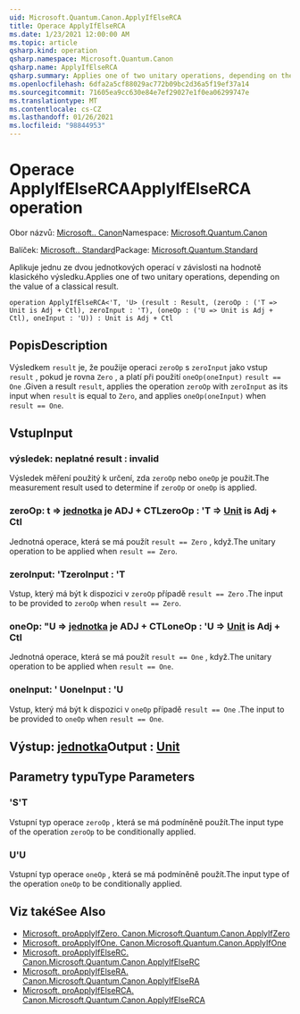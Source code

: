 ```yaml
---
uid: Microsoft.Quantum.Canon.ApplyIfElseRCA
title: Operace ApplyIfElseRCA
ms.date: 1/23/2021 12:00:00 AM
ms.topic: article
qsharp.kind: operation
qsharp.namespace: Microsoft.Quantum.Canon
qsharp.name: ApplyIfElseRCA
qsharp.summary: Applies one of two unitary operations, depending on the value of a classical result.
ms.openlocfilehash: 6dfa2a5cf88029ac772b09bc2d36a5f19ef37a14
ms.sourcegitcommit: 71605ea9cc630e84e7ef29027e1f0ea06299747e
ms.translationtype: MT
ms.contentlocale: cs-CZ
ms.lasthandoff: 01/26/2021
ms.locfileid: "98844953"
---
```

# <a name="applyifelserca-operation"></a><span data-ttu-id="17a1b-102">Operace ApplyIfElseRCA</span><span class="sxs-lookup"><span data-stu-id="17a1b-102">ApplyIfElseRCA operation</span></span>

<span data-ttu-id="17a1b-103">Obor názvů: [Microsoft.. Canon](xref:Microsoft.Quantum.Canon)</span><span class="sxs-lookup"><span data-stu-id="17a1b-103">Namespace: [Microsoft.Quantum.Canon](xref:Microsoft.Quantum.Canon)</span></span>

<span data-ttu-id="17a1b-104">Balíček: [Microsoft.. Standard](https://nuget.org/packages/Microsoft.Quantum.Standard)</span><span class="sxs-lookup"><span data-stu-id="17a1b-104">Package: [Microsoft.Quantum.Standard](https://nuget.org/packages/Microsoft.Quantum.Standard)</span></span>


<span data-ttu-id="17a1b-105">Aplikuje jednu ze dvou jednotkových operací v závislosti na hodnotě klasického výsledku.</span><span class="sxs-lookup"><span data-stu-id="17a1b-105">Applies one of two unitary operations, depending on the value of a classical result.</span></span>

```qsharp
operation ApplyIfElseRCA<'T, 'U> (result : Result, (zeroOp : ('T => Unit is Adj + Ctl), zeroInput : 'T), (oneOp : ('U => Unit is Adj + Ctl), oneInput : 'U)) : Unit is Adj + Ctl
```


## <a name="description"></a><span data-ttu-id="17a1b-106">Popis</span><span class="sxs-lookup"><span data-stu-id="17a1b-106">Description</span></span>

<span data-ttu-id="17a1b-107">Výsledkem `result` je, že použije operaci `zeroOp` s `zeroInput` jako vstup `result` , pokud je rovna `Zero` , a platí při použití `oneOp(oneInput)` `result == One` .</span><span class="sxs-lookup"><span data-stu-id="17a1b-107">Given a result `result`, applies the operation `zeroOp` with `zeroInput` as its input when `result` is equal to `Zero`, and applies `oneOp(oneInput)` when `result == One`.</span></span>

## <a name="input"></a><span data-ttu-id="17a1b-108">Vstup</span><span class="sxs-lookup"><span data-stu-id="17a1b-108">Input</span></span>

### <a name="result--__invalidresult__"></a><span data-ttu-id="17a1b-109">výsledek: __neplatné <Result>__</span><span class="sxs-lookup"><span data-stu-id="17a1b-109">result : __invalid<Result>__</span></span>

<span data-ttu-id="17a1b-110">Výsledek měření použitý k určení, zda `zeroOp` nebo `oneOp` je použit.</span><span class="sxs-lookup"><span data-stu-id="17a1b-110">The measurement result used to determine if `zeroOp` or `oneOp` is applied.</span></span>


### <a name="zeroop--t--unit--is-adj--ctl"></a><span data-ttu-id="17a1b-111">zeroOp: t => [jednotka](xref:microsoft.quantum.lang-ref.unit)  je ADJ + CTL</span><span class="sxs-lookup"><span data-stu-id="17a1b-111">zeroOp : 'T => [Unit](xref:microsoft.quantum.lang-ref.unit)  is Adj + Ctl</span></span>

<span data-ttu-id="17a1b-112">Jednotná operace, která se má použít `result == Zero` , když.</span><span class="sxs-lookup"><span data-stu-id="17a1b-112">The unitary operation to be applied when `result == Zero`.</span></span>


### <a name="zeroinput--t"></a><span data-ttu-id="17a1b-113">zeroInput: 'T</span><span class="sxs-lookup"><span data-stu-id="17a1b-113">zeroInput : 'T</span></span>

<span data-ttu-id="17a1b-114">Vstup, který má být k dispozici v `zeroOp` případě `result == Zero` .</span><span class="sxs-lookup"><span data-stu-id="17a1b-114">The input to be provided to `zeroOp` when `result == Zero`.</span></span>


### <a name="oneop--u--unit--is-adj--ctl"></a><span data-ttu-id="17a1b-115">oneOp: "U => [jednotka](xref:microsoft.quantum.lang-ref.unit)  je ADJ + CTL</span><span class="sxs-lookup"><span data-stu-id="17a1b-115">oneOp : 'U => [Unit](xref:microsoft.quantum.lang-ref.unit)  is Adj + Ctl</span></span>

<span data-ttu-id="17a1b-116">Jednotná operace, která se má použít `result == One` , když.</span><span class="sxs-lookup"><span data-stu-id="17a1b-116">The unitary operation to be applied when `result == One`.</span></span>


### <a name="oneinput--u"></a><span data-ttu-id="17a1b-117">oneInput: ' U</span><span class="sxs-lookup"><span data-stu-id="17a1b-117">oneInput : 'U</span></span>

<span data-ttu-id="17a1b-118">Vstup, který má být k dispozici v `oneOp` případě `result == One` .</span><span class="sxs-lookup"><span data-stu-id="17a1b-118">The input to be provided to `oneOp` when `result == One`.</span></span>



## <a name="output--unit"></a><span data-ttu-id="17a1b-119">Výstup: [jednotka](xref:microsoft.quantum.lang-ref.unit)</span><span class="sxs-lookup"><span data-stu-id="17a1b-119">Output : [Unit](xref:microsoft.quantum.lang-ref.unit)</span></span>



## <a name="type-parameters"></a><span data-ttu-id="17a1b-120">Parametry typu</span><span class="sxs-lookup"><span data-stu-id="17a1b-120">Type Parameters</span></span>

### <a name="t"></a><span data-ttu-id="17a1b-121">'S</span><span class="sxs-lookup"><span data-stu-id="17a1b-121">'T</span></span>

<span data-ttu-id="17a1b-122">Vstupní typ operace `zeroOp` , která se má podmíněně použít.</span><span class="sxs-lookup"><span data-stu-id="17a1b-122">The input type of the operation `zeroOp` to be conditionally applied.</span></span>
### <a name="u"></a><span data-ttu-id="17a1b-123">U</span><span class="sxs-lookup"><span data-stu-id="17a1b-123">'U</span></span>

<span data-ttu-id="17a1b-124">Vstupní typ operace `oneOp` , která se má podmíněně použít.</span><span class="sxs-lookup"><span data-stu-id="17a1b-124">The input type of the operation `oneOp` to be conditionally applied.</span></span>

## <a name="see-also"></a><span data-ttu-id="17a1b-125">Viz také</span><span class="sxs-lookup"><span data-stu-id="17a1b-125">See Also</span></span>

- [<span data-ttu-id="17a1b-126">Microsoft. proApplyIfZero. Canon.</span><span class="sxs-lookup"><span data-stu-id="17a1b-126">Microsoft.Quantum.Canon.ApplyIfZero</span></span>](xref:Microsoft.Quantum.Canon.ApplyIfZero)
- [<span data-ttu-id="17a1b-127">Microsoft. proApplyIfOne. Canon.</span><span class="sxs-lookup"><span data-stu-id="17a1b-127">Microsoft.Quantum.Canon.ApplyIfOne</span></span>](xref:Microsoft.Quantum.Canon.ApplyIfOne)
- [<span data-ttu-id="17a1b-128">Microsoft. proApplyIfElseRC. Canon.</span><span class="sxs-lookup"><span data-stu-id="17a1b-128">Microsoft.Quantum.Canon.ApplyIfElseRC</span></span>](xref:Microsoft.Quantum.Canon.ApplyIfElseRC)
- [<span data-ttu-id="17a1b-129">Microsoft. proApplyIfElseRA. Canon.</span><span class="sxs-lookup"><span data-stu-id="17a1b-129">Microsoft.Quantum.Canon.ApplyIfElseRA</span></span>](xref:Microsoft.Quantum.Canon.ApplyIfElseRA)
- [<span data-ttu-id="17a1b-130">Microsoft. proApplyIfElseRCA. Canon.</span><span class="sxs-lookup"><span data-stu-id="17a1b-130">Microsoft.Quantum.Canon.ApplyIfElseRCA</span></span>](xref:Microsoft.Quantum.Canon.ApplyIfElseRCA)